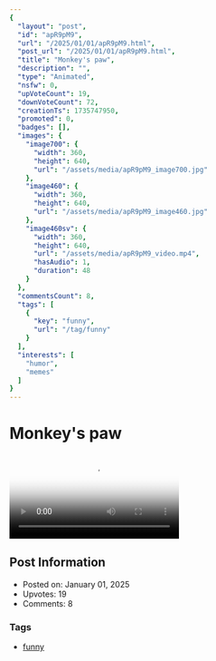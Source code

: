```yaml
---
{
  "layout": "post",
  "id": "apR9pM9",
  "url": "/2025/01/01/apR9pM9.html",
  "post_url": "/2025/01/01/apR9pM9.html",
  "title": "Monkey's paw",
  "description": "",
  "type": "Animated",
  "nsfw": 0,
  "upVoteCount": 19,
  "downVoteCount": 72,
  "creationTs": 1735747950,
  "promoted": 0,
  "badges": [],
  "images": {
    "image700": {
      "width": 360,
      "height": 640,
      "url": "/assets/media/apR9pM9_image700.jpg"
    },
    "image460": {
      "width": 360,
      "height": 640,
      "url": "/assets/media/apR9pM9_image460.jpg"
    },
    "image460sv": {
      "width": 360,
      "height": 640,
      "url": "/assets/media/apR9pM9_video.mp4",
      "hasAudio": 1,
      "duration": 48
    }
  },
  "commentsCount": 8,
  "tags": [
    {
      "key": "funny",
      "url": "/tag/funny"
    }
  ],
  "interests": [
    "humor",
    "memes"
  ]
}
---
```


# Monkey's paw

<video controls playsinline loop poster="/assets/media/apR9pM9_image460.jpg">
  <source src="/assets/media/apR9pM9_video.mp4" type="video/mp4">
  Your browser does not support the video tag.
</video>

## Post Information

- Posted on: January 01, 2025
- Upvotes: 19
- Comments: 8

### Tags

- [funny](/tag/funny)
